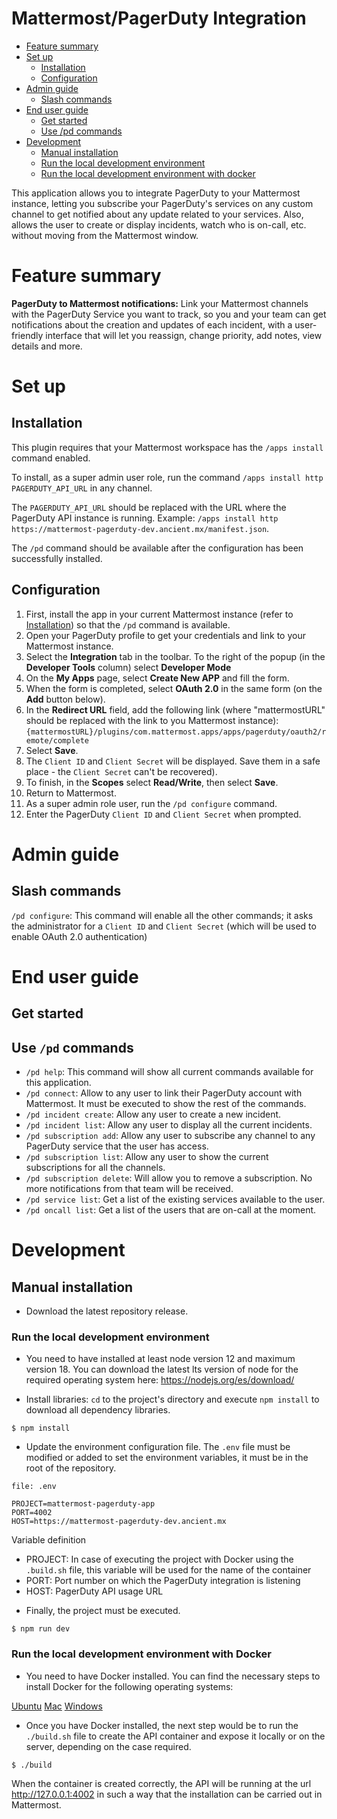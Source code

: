 # Mattermost/PagerDuty Integration

* [Feature summary](#feature-summary)
* [Set up](#setting-up)
    * [Installation](#installation)
    * [Configuration](#configuration)
* [Admin guide](#admin-guide)
    * [Slash commands](#slash-commands)
* [End user guide](#end-user-guide)
    * [Get started](#get-started)
    * [Use /pd commands](#use-pd-commands)
* [Development](#development)
    * [Manual installation](#manual-installation)
    * [Run the local development environment](#run-the-local-development-environment)
    * [Run the local development environment with docker](#run-the-local-development-environment-with-docker)

This application allows you to integrate PagerDuty to your Mattermost instance, letting you subscribe your PagerDuty's services on any custom channel to get notified about any update related to your services. Also, allows the user to create or display incidents, watch who is on-call, etc. without moving from the Mattermost window.

# Feature summary

**PagerDuty to Mattermost notifications:** Link your Mattermost channels with the PagerDuty Service you want to track, so you and your team can get notifications about the creation and updates of each incident, with a user-friendly interface that will let you reassign, change priority, add notes, view details and more.

# Set up

## Installation

This plugin requires that your Mattermost workspace has the ``/apps install`` command enabled.

To install, as a super admin user role, run the command ``/apps install http PAGERDUTY_API_URL`` in any channel. 

The ``PAGERDUTY_API_URL`` should be replaced with the URL where the PagerDuty API instance is running. Example: ``/apps install http https://mattermost-pagerduty-dev.ancient.mx/manifest.json``.

The ``/pd`` command should be available after the configuration has been successfully installed.

## Configuration

1. First, install the app in your current Mattermost instance (refer to [Installation](#installation)) so that the ``/pd`` command is available.
2. Open your PagerDuty profile to get your credentials and link to your Mattermost instance. 
3. Select the **Integration** tab in the toolbar. To the right of the popup (in the **Developer Tools** column) select **Developer Mode**
4. On the **My Apps** page, select **Create New APP** and fill the form. 
5. When the form is completed, select **OAuth 2.0** in the same form (on the **Add** button below). 
6. In the **Redirect URL** field, add the following link (where "mattermostURL" should be replaced with the link to you Mattermost instance):
``{mattermostURL}/plugins/com.mattermost.apps/apps/pagerduty/oauth2/remote/complete``
7. Select **Save**.
8. The ``Client ID`` and ``Client Secret`` will be displayed. Save them in a safe place - the ``Client Secret`` can't be recovered). 
9. To finish, in the **Scopes** select **Read/Write**, then select **Save**.
10. Return to Mattermost. 
11. As a super admin role user, run the ``/pd configure`` command.
12. Enter the PagerDuty ``Client ID`` and ``Client Secret`` when prompted.

# Admin guide

## Slash commands

``/pd configure``: This command will enable all the other commands; it asks the administrator for a ``Client ID`` and ``Client Secret`` (which will be used to enable OAuth 2.0 authentication)

# End user guide

## Get started

## Use ``/pd`` commands
- ``/pd help``: This command will show all current commands available for this application.
- ``/pd connect``: Allow to any user to link their PagerDuty account with Mattermost. It must be executed to show the rest of the commands.
- ``/pd incident create``: Allow any user to create a new incident.
- ``/pd incident list``: Allow any user to display all the current incidents.
- ``/pd subscription add``: Allow any user to subscribe any channel to any PagerDuty service that the user has access.
- ``/pd subscription list``: Allow any user to show the current subscriptions for all the channels.
- ``/pd subscription delete``: Will allow you to remove a subscription. No more notifications from that team will be received.
- ``/pd service list``: Get a list of the existing services available to the user.
- ``/pd oncall list``: Get a list of the users that are on-call at the moment.

# Development

## Manual installation

*  Download the latest repository release.

### Run the local development environment

* You need to have installed at least node version 12 and maximum version 18. You can download the latest lts version of node for the required operating system here: https://nodejs.org/es/download/

*  Install libraries: ``cd`` to the project's directory and execute ``npm install`` to download all dependency libraries.

```
$ npm install
```

*  Update the environment configuration file. The ``.env`` file must be modified or added to set the environment variables, it must be in the root of the repository.

```
file: .env

PROJECT=mattermost-pagerduty-app
PORT=4002
HOST=https://mattermost-pagerduty-dev.ancient.mx
```

Variable definition

- PROJECT: In case of executing the project with Docker using the ``.build.sh`` file, this variable will be used for the name of the container
- PORT: Port number on which the PagerDuty integration is listening
- HOST: PagerDuty API usage URL

* Finally, the project must be executed.

```
$ npm run dev
```

### Run the local development environment with Docker

* You need to have Docker installed. You can find the necessary steps to install Docker for the following operating systems:

[Ubuntu](https://docs.docker.com/engine/install/ubuntu/)
[Mac](https://docs.docker.com/desktop/mac/install/)
[Windows](https://docs.docker.com/desktop/windows/install/)

* Once you have Docker installed, the next step would be to run the ``./build.sh`` file to create the API container and expose it locally or on the server, depending on the case required.

```
$ ./build
```

When the container is created correctly, the API will be running at the url http://127.0.0.1:4002 in such a way that the installation can be carried out in Mattermost.
